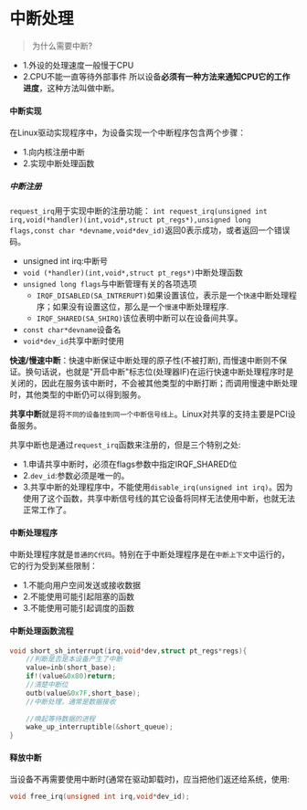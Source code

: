 # 中断处理
> 为什么需要中断?

* 1.外设的处理速度一般慢于CPU
* 2.CPU不能一直等待外部事件
所以设备**必须有一种方法来通知CPU它的工作进度**，这种方法叫做中断。
#### 中断实现
在Linux驱动实现程序中，为设备实现一个中断程序包含两个步骤：

* 1.向内核注册中断
* 2.实现中断处理函数
##### 中断注册
`request_irq`用于实现中断的注册功能：
`int request_irq(unsigned int irq,void(*handler)(int,void*,struct pt_regs*),unsigned long flags,const char *devname,void*dev_id)`返回0表示成功，或者返回一个错误码。

* unsigned int irq:中断号
* `void (*handler)(int,void*,struct pt_regs*)`中断处理函数
* `unsigned long flags`与中断管理有关的各项选项
	* `IRQF_DISABLED(SA_INTRERUPT)`如果设置该位，表示是一个`快速`中断处理程序；如果没有设置这位，那么是一个`慢速`中断处理程序.
	* `IRQF_SHARED(SA_SHIRQ)`该位表明中断可以在设备间共享。
* `const char*devname`设备名
* `void*dev_id`共享中断时使用

**快速/慢速中断**：快速中断保证中断处理的原子性(不被打断),
而慢速中断则不保证。换句话说，也就是"开启中断"标志位(处理器IF)在运行快速中断处理程序时是关闭的，因此在服务该中断时，不会被其他类型的中断打断；而调用慢速中断处理时，其他类型的中断仍可以得到服务。

**共享中断**就是将`不同的设备挂到同一个中断信号线上`。Linux对共享的支持主要是PCI设备服务。

共享中断也是通过`request_irq`函数来注册的，但是三个特别之处:

* 1.申请共享中断时，必须在flags参数中指定IRQF_SHARED位
* 2.`dev_id`:参数必须是唯一的。
* 3.共享中断的处理程序中，不能使用`disable_irq(unsigned int irq)`。因为使用了这个函数，共享中断信号线的其它设备将同样无法使用中断，也就无法正常工作了。

#### 中断处理程序
中断处理程序就是`普通的C代码`。特别在于中断处理程序是在`中断上下文`中运行的，它的行为受到某些限制：

* 1.不能向用户空间发送或接收数据
* 2.不能使用可能引起阻塞的函数
* 3.不能使用可能引起调度的函数

#### 中断处理函数流程

```c
void short_sh_interrupt(irq,void*dev,struct pt_regs*regs){
	//判断是否是本设备产生了中断
	value=inb(short_base);
	if!(value&0x80)return;
	//清楚中断位
	outb(value&0x7F,short_base);
	//中断处理，通常是数据接收
	
	//唤起等待数据的进程
	wake_up_interruptible(&short_queue);
}
```
#### 释放中断
当设备不再需要使用中断时(通常在驱动卸载时)，应当把他们返还给系统，使用:
```c
void free_irq(unsigned int irq,void*dev_id);